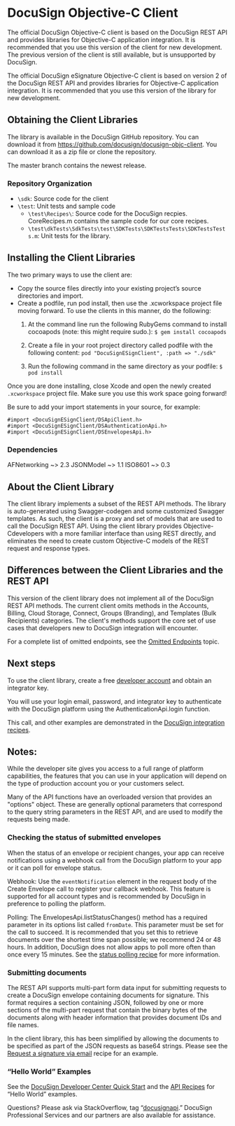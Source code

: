 # DocuSign Objective-C Client

The official DocuSign Objective-C client is based on the DocuSign REST API and provides libraries for Objective-C application integration. It is recommended that you use this version of the client for new development. The previous version of the client is still available, but is unsupported by DocuSign. 

The official DocuSign eSignature Objective-C  client is based on version 2 of the DocuSign REST API and provides libraries for Objective-C  application integration. It is recommended that you use this version of the library for new development. 

## Obtaining the Client Libraries

The library is available in the DocuSign GitHub repository. You can download it from https://github.com/docusign/docusign-objc-client. You can download it as a zip file or clone the repository.

The master branch contains the newest release.

### Repository Organization

* `\sdk`:  Source code for the client 
* `\test`:  Unit tests and sample code
   * `\test\Recipes\`: Source code for the DocuSign recpies. CoreRecipes.m contains the sample code for our core recipes.
   * `\test\dkTests\SdkTests\test\SDKTests\SDKTestsTests\SDKTestsTests.m`: Unit tests for the library.

## Installing the Client Libraries

The two primary ways to use the client are:

* Copy the source files directly into your existing project’s source directories and import.
* Create a podfile, run pod install, then use the .xcworkspace project file moving forward. To use the clients in this manner, do the following:
   1. At the command line run the following RubyGems command to install cocoapods (note: this might require sudo.):
   `$ gem install cocoapods`

   2. Create a file in your root project directory called podfile with the following content:
   `pod "DocuSignESignClient", :path => "./sdk"`

   3. Run the following command in the same directory as your podfile:
`$ pod install`

Once you are done installing, close Xcode and open the newly created `.xcworkspace` project file. Make sure you use this work space going forward! 

Be sure to add your import statements in your source, for example:

```
#import <DocuSignESignClient/DSApiClient.h>
#import <DocuSignESignClient/DSAuthenticationApi.h>
#import <DocuSignESignClient/DSEnvelopesApi.h>
```

### Dependencies 

AFNetworking ~> 2.3
JSONModel ~> 1.1
ISO8601 ~> 0.3

## About the Client Library

The client library implements a subset of the REST API methods. The library is auto-generated using Swagger-codegen and some customized Swagger templates.  As such, the client is a proxy and set of models that are used to call the DocuSign REST API. Using the client library provides Objective-Cdevelopers with a more familiar interface than using REST directly, and eliminates the need to create custom Objective-C models of the REST request and response types. 

## Differences between the Client Libraries and the REST API

This version of the client library does not implement all of the DocuSign REST API methods. The current client omits methods in the Accounts, Billing, Cloud Storage, Connect, Groups (Branding), and Templates (Bulk Recipients) categories. The client's methods support the core set of use cases that developers new to DocuSign integration will encounter. 

For a complete list of omitted endpoints, see the [Omitted Endpoints](./omitted_endpoints.md) topic.

## Next steps 

To use the client library, create a free [developer account](https://secure.docusign.com/signup/developer) and obtain an integrator key. 

You will use your login email, password, and integrator key to authenticate with the DocuSign platform using the AuthenticationApi.login function. 

This call, and other examples are demonstrated in the [DocuSign integration recipes](https://www.docusign.com/developer-center/recipes). 

## Notes:

While the developer site gives you access to a full range of platform capabilities, the features that you can use in your application will depend on the type of production account you or your customers select.

Many of the API functions have an overloaded version that provides an "options" object. These are generally optional parameters that correspond to the query string parameters in the REST API, and are used to modify the requests being made.

### Checking the status of submitted envelopes

When the status of an envelope or recipient changes, your app can receive notifications using a webhook call from the DocuSign platform to your app or it can poll for envelope status.

Webhook: Use the `eventNotification` element in the request body of the Create Envelope call to register your callback webhook. This feature is supported for all account types and is recommended by DocuSign in preference to polling the platform. 

Polling: The EnvelopesApi.listStatusChanges() method has a required parameter in its options list called `fromDate`. This parameter must be set for the call to succeed. It is recommended that you set this to retrieve documents over the shortest time span possible; we recommend 24 or 48 hours. In addition, DocuSign does not allow apps to poll more often than once every 15 minutes. See the [status polling recipe](https://www.docusign.com/developer-center/recipes/polling-for-envelope-status) for more information.

### Submitting documents

The REST API supports multi-part form data input for submitting requests to create a DocuSign envelope containing documents for signature. This format requires a section containing JSON, followed by one or more sections of the multi-part request that contain the binary bytes of the documents along with header information that provides document IDs and file names. 

In the client library, this has been simplified by allowing the documents to be specified as part of the JSON requests as base64 strings. Please see the [Request a signature via email](https://www.docusign.com/developer-center/recipes/request-a-signature-via-email) recipe for an example. 

### “Hello World” Examples

See the [DocuSign Developer Center Quick Start](https://www.docusign.com/developer-center/quick-start/request-signatures) and the [API Recipes](https://www.docusign.com/developer-center/recipes) for “Hello World” examples. 

Questions? Please ask via StackOverflow, tag “[docusignapi](http://stackoverflow.com/questions/tagged/docusignapi).” DocuSign Professional Services and our partners are also available for assistance.
